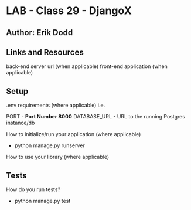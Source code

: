 # LAB - Class 29 - DjangoX
## Author: Erik Dodd

## Links and Resources
back-end server url (when applicable)
front-end application (when applicable)

## Setup
.env requirements (where applicable)
i.e.

PORT - **Port Number 8000**
DATABASE_URL - URL to the running Postgres instance/db

How to initialize/run your application (where applicable)
- python manage.py runserver  


How to use your library (where applicable)

## Tests

How do you run tests?
- python manage.py test